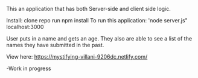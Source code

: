This an application that has both Server-side and client side logic.


Install: clone repo
run npm install
To run this application: 'node server.js"
localhost:3000


User puts in a name and gets an age. They also are able to see a list of the names they have submitted in the past.


 View here: https://mystifying-villani-9206dc.netlify.com/
 
 -Work in progress
